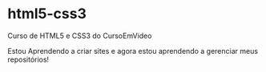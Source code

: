 # html5-css3
 Curso de HTML5 e CSS3 do CursoEmVideo

 Estou Aprendendo a criar sites e agora estou aprendendo a gerenciar meus repositórios!

 <a href="DESAFIOS/desafio.android/index.html">